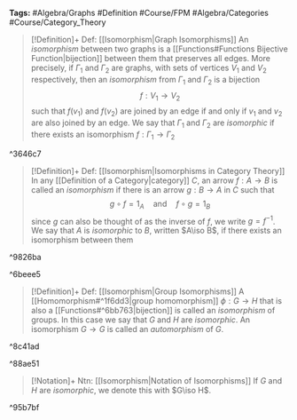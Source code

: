 **Tags:** #Algebra/Graphs #Definition #Course/FPM #Algebra/Categories #Course/Category_Theory 

> [!Definition]+ Def: [[Isomorphism|Graph Isomorphisms]]
> An *isomorphism* between two graphs is a [[Functions#Functions Bijective Function|bijection]] between them that preserves all edges. More precisely, if $\Gamma_{1}$ and $\Gamma_{2}$ are graphs, with sets of vertices $V_{1}$ and $V_{2}$ respectively, then an *isomorphism* from $\Gamma_{1}$ and $\Gamma_{2}$ is a bijection
> $$f : V_{1}\to V_{2}$$
> such that $f(v_{1})$ and $f(v_{2})$ are joined by an edge if and only if $v_{1}$ and $v_{2}$ are also joined by an edge.
> We say that $\Gamma_{1}$ and $\Gamma_{2}$ are *isomorphic* if there exists an isomorphism $f:\Gamma_{1}\to\Gamma_{2}$

^3646c7

> [!Definition]+ Def: [[Isomorphism|Isomorphisms in Category Theory]]
> In any [[Definition of a Category|category]] $C$, an arrow $f:A\to B$ is called an *isomorphism* if there is an arrow $g:B\to A$ in $C$ such that
> $$g\circ f=1_{A} \quad \text{and} \quad f\circ g=1_{B}$$
> since $g$ can also be thought of as the inverse of $f$, we write $g=f^{-1}$. We say that $A$ is *isomorphic* to $B$, written $A\iso B$, if there exists an isomorphism between them

^9826ba

^6beee5
> [!Definition]+ Def: [[Isomorphism|Group Isomorphisms]]
> A [[Homomorphism#^1f6dd3|group homomorphism]] $\phi:G\to H$ that is also a [[Functions#^6bb763|bijection]] is called an *isomorphism* of groups. In this case we say that $G$ and $H$ are *isomorphic*. An isomorphism $G\to G$ is called an *automorphism* of $G$.

^8c41ad

^88ae51
> [!Notation]+ Ntn: [[Isomorphism|Notation of Isomorphisms]]
> If $G$ and $H$ are *isomorphic*, we denote this with $G\iso H$.

^95b7bf
